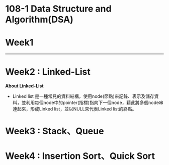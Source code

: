 # 108-1 Data Structure and Algorithm(DSA)
# Week1
****

# Week2 : Linked-List
**About Linked-List**
* Linked list 是一種常見的資料結構，使用node(節點)來記錄、表示及儲存資料，並利用每個node中的pointer(指標)指向下一個node，藉此將多個node串連起來，形成Linked list，並以NULL來代表Linked list的終點。



# Week3 : Stack、Queue


# Week4 : Insertion Sort、Quick Sort
